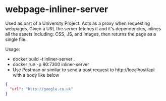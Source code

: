 # webpage-inliner-server

Used as part of a University Project. Acts as a proxy when requesting webpages.
Given a URL the server fetches it and it's dependencies, inlines all the assets
including: CSS, JS, and Images, then returns the page as a single file.

Usage:

* docker build -t inliner-server .
* docker run -p 80:7300 inliner-server
* Use Postman or similar to send a post request to http://localhost/api with a body like below

```json
{
  "url": "http://google.co.uk"
}
```
